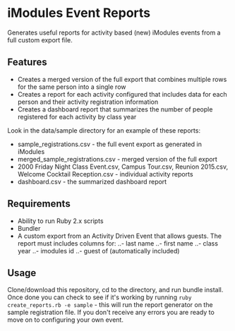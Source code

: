 # iModules Event Reports

Generates useful reports for activity based (new) iModules events from a full custom export file.

## Features

- Creates a merged version of the full export that combines multiple rows for the same person into a single row
- Creates a report for each activity configured that includes data for each person and their activity registration information
- Creates a dashboard report that summarizes the number of people registered for each activity by class year

Look in the data/sample directory for an example of these reports:

- sample_registrations.csv - the full event export as generated in iModules
- merged_sample_registrations.csv - merged version of the full export
- 2000 Friday Night Class Event.csv, Campus Tour.csv, Reunion 2015.csv, Welcome Cocktail Reception.csv - individual activity reports
- dashboard.csv - the summarized dashboard report

## Requirements

- Ability to run Ruby 2.x scripts
- Bundler
- A custom export from an Activity Driven Event that allows guests. The report must includes columns for:
..- last name
..- first name
..- class year
..- imodules id
..- guest of (automatically included)

## Usage

Clone/download this repository, cd to the directory, and run bundle install. Once done you can check to see if it's working by running `ruby create_reports.rb -e sample` - this will run the report generator on the sample registration file. If you don't receive any errors you are ready to move on to configuring your own event.